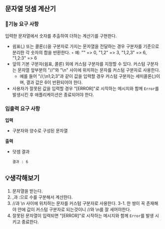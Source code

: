 
## **문자열 덧셈 계산기**

### **📘기능 요구 사항**

입력한 문자열에서 숫자를 추출하여 더하는 계산기를 구현한다.

- 쉼표(,) 또는 콜론(:)을 구분자로 가지는 문자열을 전달하는 경우 구분자를 기준으로 분리한 각 숫자의 합을 반환한다.
    ◦ 예: "" => 0, "1,2" => 3, "1,2,3" => 6, "1,2:3" => 6
- 앞의 기본 구분자(쉼표, 콜론) 외에 커스텀 구분자를 지정할 수 있다. 커스텀 구분자는 문자열 앞부분의 "//"와 "\n" 사이에 위치하는 문자를 커스텀 구분자로 사용한다.
    - 예를 들어 "//;\n1;2;3"과 같이 값을 입력할 경우 커스텀 구분자는 세미콜론(;)이며, 결과 값은 6이 반환되어야 한다.
- 사용자가 잘못된 값을 입력할 경우 "[ERROR]"로 시작하는 메시지와 함께 `Error`를 발생시킨 후 애플리케이션은 종료되어야 한다.

### **입출력 요구 사항**

**입력**

- 구분자와 양수로 구성된 문자열

**출력**

- 덧셈 결과
    
    ```
    결과 : 6
    ```

## 💡생각해보기
1. 문자열을 받는다.
2. ,과 :으로 수를 구분해서 계산한다.
3. //과 \n 사이에 위치하는 문자를 커스텀 구분자로 사용한다.
    3-1. 한 쌍이 꼭 존재해야 안에 값이 커스텀 구분자로 되는것이니 //와 \n를 잘 세어야한다.
4. 잘못된 문자열이 입력되면 "[ERROR]"로 시작하는 메시지와 함께 `Error`를 발생 시키고 종료한다.